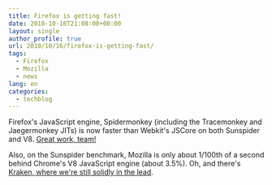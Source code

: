 ```yaml
---
title: Firefox is getting fast!
date: 2010-10-16T21:08:00+00:00
layout: single
author_profile: true
url: 2010/10/16/firefox-is-getting-fast/
tags:
  - Firefox
  - Mozilla
  - news
lang: en
categories: 
  - techblog
---
```

Firefox's JavaScript engine, Spidermonkey (including the Tracemonkey and Jaegermonkey JITs) is now faster than Webkit's JSCore on both Sunspider and V8. [Great work, team!](http://www.arewefastyet.com/)

Also, on the Sunspider benchmark, Mozilla is only about 1/100th of a second behind Chrome's V8 JavaScript engine (about 3.5%). Oh, and there's [Kraken, where we're still solidly in the lead](http://weblogs.mozillazine.org/asa/archives/2010/09/javascript_performan.html).